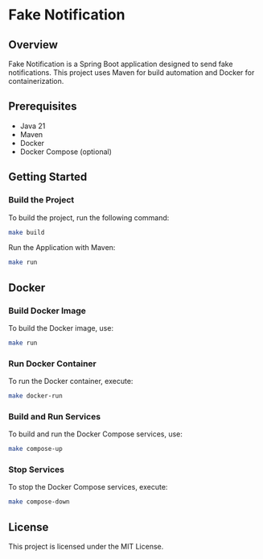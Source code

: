 # Fake Notification

## Overview

Fake Notification is a Spring Boot application designed to send fake notifications. This project uses Maven for build automation and Docker for containerization.

## Prerequisites

- Java 21
- Maven
- Docker
- Docker Compose (optional)

## Getting Started

### Build the Project

To build the project, run the following command:

```sh
make build
```

Run the Application with Maven:

```sh
make run
```

## Docker

### Build Docker Image
To build the Docker image, use:

```sh
make run
```

### Run Docker Container
To run the Docker container, execute:

```sh
make docker-run
```

### Build and Run Services
To build and run the Docker Compose services, use:

```sh
make compose-up
```

### Stop Services
To stop the Docker Compose services, execute:

```sh
make compose-down
```

## License
This project is licensed under the MIT License.